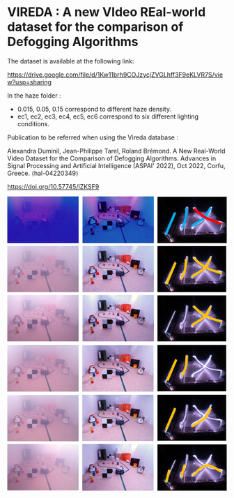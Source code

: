 # VIREDA : A new VIdeo REal-world dataset for the comparison of  Defogging Algorithms 

The dataset is available at the following link:

https://drive.google.com/file/d/1Kw11brh9COJzycjZVGLhff3F9eKLVR7S/view?usp=sharing

In the haze folder : 
* 0.015, 0.05, 0.15 correspond to different haze density.
* ec1, ec2, ec3, ec4, ec5, ec6 correspond to six different lighting conditions.


Publication to be referred when using the Vireda database :

Alexandra Duminil, Jean-Philippe Tarel, Roland Brémond. A New Real-World Video Dataset for the Comparison of Defogging Algorithms. 
Advances in Signal Processing and Artificial Intelligence (ASPAI' 2022), Oct 2022, Corfu, Greece. ⟨hal-04220349⟩

https://doi.org/10.57745/IZKSF9

![Caption](img/eclairages.png "Several lighting conditions")

